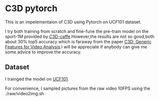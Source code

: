 # C3D  pytorch

This is an impelementaion of C3D using Pytorch on UCF101 dataset.

I try both training from scratch and fine-fune the pre-train model on the sport-1M provided by [C3D-caffe][1].However,the results are not so good,both about 30% top5 accuracy which is faraway from the paper [C3D: Generic Features for Video Analysis][2].I will be appreciate if anybody can give me some advice to improve the accuracy.

## Dataset

I trainged the model on [UCF101][3].

For convenience, I sampled pictures from the raw video 10FPS using the ./raw/video2img.sh


[1]: https://github.com/facebook/C3D
[2]: http://vlg.cs.dartmouth.edu/c3d/
[3]: http://crcv.ucf.edu/data/UCF101.php
